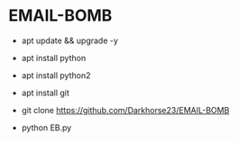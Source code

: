 # EMAIL-BOMB

- apt update && upgrade -y

- apt install python

- apt install python2

- apt install git

- git clone https://github.com/Darkhorse23/EMAIL-BOMB

- python EB.py
